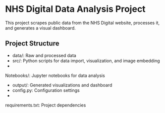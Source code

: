 # NHS Digital Data Analysis Project

This project scrapes public data from the NHS Digital website, processes it, and generates a visual dashboard.

## Project Structure

- data/: Raw and processed data
- src/: Python scripts for data import, visualization, and image embedding
- 
Notebooks/: Jupyter notebooks for data analysis
- output/: Generated visualizations and dashboard
- config.py: Configuration settings
- 
requirements.txt: Project dependencies
